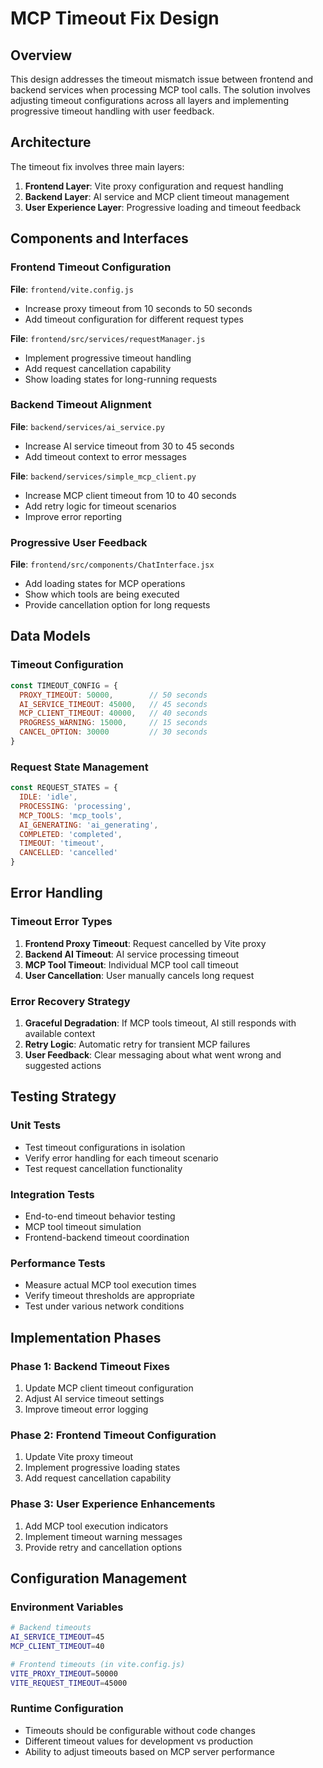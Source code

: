 # MCP Timeout Fix Design

## Overview

This design addresses the timeout mismatch issue between frontend and backend services when processing MCP tool calls. The solution involves adjusting timeout configurations across all layers and implementing progressive timeout handling with user feedback.

## Architecture

The timeout fix involves three main layers:

1. **Frontend Layer**: Vite proxy configuration and request handling
2. **Backend Layer**: AI service and MCP client timeout management
3. **User Experience Layer**: Progressive loading and timeout feedback

## Components and Interfaces

### Frontend Timeout Configuration

**File**: `frontend/vite.config.js`
- Increase proxy timeout from 10 seconds to 50 seconds
- Add timeout configuration for different request types

**File**: `frontend/src/services/requestManager.js`
- Implement progressive timeout handling
- Add request cancellation capability
- Show loading states for long-running requests

### Backend Timeout Alignment

**File**: `backend/services/ai_service.py`
- Increase AI service timeout from 30 to 45 seconds
- Add timeout context to error messages

**File**: `backend/services/simple_mcp_client.py`
- Increase MCP client timeout from 10 to 40 seconds
- Add retry logic for timeout scenarios
- Improve error reporting

### Progressive User Feedback

**File**: `frontend/src/components/ChatInterface.jsx`
- Add loading states for MCP operations
- Show which tools are being executed
- Provide cancellation option for long requests

## Data Models

### Timeout Configuration
```javascript
const TIMEOUT_CONFIG = {
  PROXY_TIMEOUT: 50000,        // 50 seconds
  AI_SERVICE_TIMEOUT: 45000,   // 45 seconds  
  MCP_CLIENT_TIMEOUT: 40000,   // 40 seconds
  PROGRESS_WARNING: 15000,     // 15 seconds
  CANCEL_OPTION: 30000         // 30 seconds
}
```

### Request State Management
```javascript
const REQUEST_STATES = {
  IDLE: 'idle',
  PROCESSING: 'processing',
  MCP_TOOLS: 'mcp_tools',
  AI_GENERATING: 'ai_generating',
  COMPLETED: 'completed',
  TIMEOUT: 'timeout',
  CANCELLED: 'cancelled'
}
```

## Error Handling

### Timeout Error Types
1. **Frontend Proxy Timeout**: Request cancelled by Vite proxy
2. **Backend AI Timeout**: AI service processing timeout
3. **MCP Tool Timeout**: Individual MCP tool call timeout
4. **User Cancellation**: User manually cancels long request

### Error Recovery Strategy
1. **Graceful Degradation**: If MCP tools timeout, AI still responds with available context
2. **Retry Logic**: Automatic retry for transient MCP failures
3. **User Feedback**: Clear messaging about what went wrong and suggested actions

## Testing Strategy

### Unit Tests
- Test timeout configurations in isolation
- Verify error handling for each timeout scenario
- Test request cancellation functionality

### Integration Tests
- End-to-end timeout behavior testing
- MCP tool timeout simulation
- Frontend-backend timeout coordination

### Performance Tests
- Measure actual MCP tool execution times
- Verify timeout thresholds are appropriate
- Test under various network conditions

## Implementation Phases

### Phase 1: Backend Timeout Fixes
1. Update MCP client timeout configuration
2. Adjust AI service timeout settings
3. Improve timeout error logging

### Phase 2: Frontend Timeout Configuration
1. Update Vite proxy timeout
2. Implement progressive loading states
3. Add request cancellation capability

### Phase 3: User Experience Enhancements
1. Add MCP tool execution indicators
2. Implement timeout warning messages
3. Provide retry and cancellation options

## Configuration Management

### Environment Variables
```bash
# Backend timeouts
AI_SERVICE_TIMEOUT=45
MCP_CLIENT_TIMEOUT=40

# Frontend timeouts (in vite.config.js)
VITE_PROXY_TIMEOUT=50000
VITE_REQUEST_TIMEOUT=45000
```

### Runtime Configuration
- Timeouts should be configurable without code changes
- Different timeout values for development vs production
- Ability to adjust timeouts based on MCP server performance